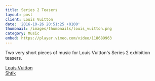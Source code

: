 ```yaml
---
title: Series 2 Teasers
layout: post
client: Louis Vuitton
date: '2016-10-26 20:51:25 +0100'
thumbnail: /images/thumbnails/louis_vuitton.png
category: Music
embed: https://player.vimeo.com/video/118689963
---
```


Two very short pieces of music for Louis Vuitton's Series 2 exhibition teasers.

[Louis Vuitton](www.louisvuitton.com)  
[Shtik](http://shtik.tv/)
